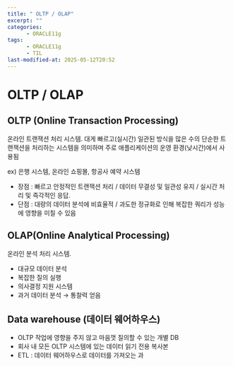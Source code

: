 ```yaml
---
title: " OLTP / OLAP"
excerpt: ""
categories:
      - ORACLE11g
tags:
      - ORACLE11g
      - TIL
last-modified-at: 2025-05-12T20:52
---
```


# OLTP / OLAP

## OLTP (Online Transaction Processing)

온라인 트랜잭션 처리 시스템.  대게 빠르고(실시간) 일관된 방식을 많은 수의 단순한 트랜잭션을 처리하는 시스템을 의미하며 주로 애플리케이션의 운영 환경(낮시간)에서 사용됨

ex) 은행 시스템, 온라인 쇼핑몰, 항공사 예약 시스템

- 장점 : 빠르고 안정적인 트랜잭션 처리 / 데이터 무결성 및 일관성 유지 / 실시간 처리 및 즉각적인 응답.
- 단점 : 대량의 데이터 분석에 비효율적 / 과도한 정규화로 인해 복잡한 쿼리가 성능에 영향을 미칠 수 있음

## OLAP(Online Analytical Processing)

온라인 분석 처리 시스템. 

- 대규모 데이터 분석
- 복잡한 질의 실행
- 의사결정 지원 시스템
- 과거 데이터 분석 → 통찰력 얻음

## Data warehouse (데이터 웨어하우스)

- OLTP 작업에 영향을 주지 않고 마음껏 질의할 수 있는 개별 DB
- 회사 내 모든 OLTP 시스템에 있는 데이터 읽기 전용 복사본
- ETL :  데이터 웨어하우스로 데이터를 가져오는 과